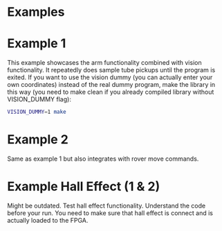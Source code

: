 # Examples

# Example 1
This example showcases the arm functionality combined with vision functionality. It repeatedly does sample tube pickups until the program is exited.
If you want to use the vision dummy (you can actually enter your own coordinates) instead of the real dummy program, make the library in this way (you need to make clean if you already compiled library without VISION_DUMMY flag):
```sh
VISION_DUMMY=1 make
```

# Example 2
Same as example 1 but also integrates with rover move commands.

# Example Hall Effect (1 & 2)
Might be outdated. Test hall effect functionality. Understand the code before your run. You need to make sure that hall effect is connect and is actually loaded to the FPGA.